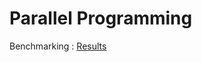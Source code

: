 # Parallel Programming

Benchmarking : [Results](https://docs.google.com/spreadsheets/d/113Dv5k81u0RxFDieXu1mCBx39PG6D0CW8iBO4Sa2Ry8/edit?gid=0#gid=0)
